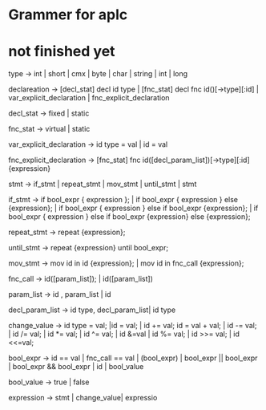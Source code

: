 # Grammer for aplc 
# not finished yet

type -> int | short | cmx | byte | char | string | int | long

declareation -> [decl_stat] decl id type | [fnc_stat] decl fnc id()[->type][:id] | var_explicit_declaration | fnc_explicit_declaration

decl_stat -> fixed | static

fnc_stat  -> virtual | static

var_explicit_declaration -> id type = val | id = val

fnc_explicit_declaration -> [fnc_stat] fnc id([decl_param_list])[->type][:id] {expression}

stmt -> if_stmt | repeat_stmt | mov_stmt | until_stmt | stmt

if_stmt  -> if bool_expr { expression }; | if bool_expr { expression } else {expression}; |  if bool_expr { expression } else if bool_expr {expression}; | if bool_expr { expression } else if bool_expr {expression} else {expression};

repeat_stmt -> repeat {expression};

until_stmt  -> repeat {expression} until bool_expr;

mov_stmt -> mov id in id {expression}; | mov id in fnc_call {expression};

fnc_call -> id([param_list]); | id([param_list])

param_list -> id , param_list | id

decl_param_list ->   id type, decl_param_list| id type

change_value -> id type = val; |id = val; | id += val; id = val + val;  | id -= val; | id /= val; | id *= val; | id ^= val; | id &=val | id %= val; | id >>= val; | id <<=val;

bool_expr -> id == val | fnc_call == val | (bool_expr) | bool_expr || bool_expr | bool_expr && bool_expr | id | bool_value

bool_value -> true | false

expression ->  stmt | change_value| expressio